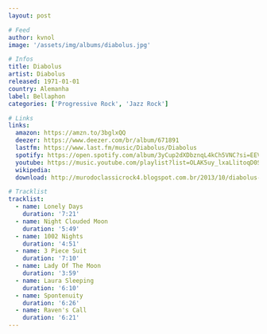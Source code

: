 ```yaml
---
layout: post

# Feed
author: kvnol
image: '/assets/img/albums/diabolus.jpg'

# Infos
title: Diabolus
artist: Diabolus
released: 1971-01-01
country: Alemanha
label: Bellaphon
categories: ['Progressive Rock', 'Jazz Rock']

# Links
links:
  amazon: https://amzn.to/3bglxQQ
  deezer: https://www.deezer.com/br/album/671891
  lastfm: https://www.last.fm/music/Diabolus/Diabolus
  spotify: https://open.spotify.com/album/3yCup2dXDbznqL4kCh5VNC?si=EEVHKSgyQF2KcAH-urPDWA
  youtube: https://music.youtube.com/playlist?list=OLAK5uy_lxaLlitoqD0S4vBWgfTYMMhjSMI25lt2U
  wikipedia:
  download: http://murodoclassicrock4.blogspot.com.br/2013/10/diabolus-high-tones-1972.html

# Tracklist
tracklist:
  - name: Lonely Days
    duration: '7:21'
  - name: Night Clouded Moon
    duration: '5:49'
  - name: 1002 Nights
    duration: '4:51'
  - name: 3 Piece Suit
    duration: '7:10'
  - name: Lady Of The Moon
    duration: '3:59'
  - name: Laura Sleeping
    duration: '6:10'
  - name: Spontenuity
    duration: '6:26'
  - name: Raven's Call
    duration: '6:21'
---
```

